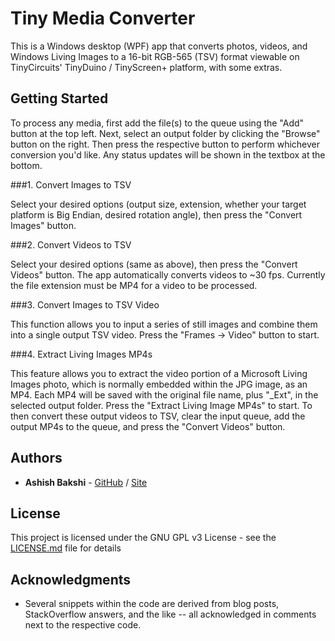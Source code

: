 # Tiny Media Converter

This is a Windows desktop (WPF) app that converts photos, videos, and Windows Living Images to a 16-bit RGB-565 (TSV) format viewable on TinyCircuits' TinyDuino / TinyScreen+ platform, with some extras.

## Getting Started

To process any media, first add the file(s) to the queue using the "Add" button at the top left. Next, select an output folder by clicking the "Browse" button on the right. Then press the respective button to perform whichever conversion you'd like. Any status updates will be shown in the textbox at the bottom.

###1. Convert Images to TSV

Select your desired options (output size, extension, whether your target platform is Big Endian, desired rotation angle), then press the "Convert Images" button.

###2. Convert Videos to TSV

Select your desired options (same as above), then press the "Convert Videos" button. The app automatically converts videos to ~30 fps. Currently the file extension must be MP4 for a video to be processed.

###3. Convert Images to TSV Video

This function allows you to input a series of still images and combine them into a single output TSV video. Press the "Frames -> Video" button to start.

###4. Extract Living Images MP4s

This feature allows you to extract the video portion of a Microsoft Living Images photo, which is normally embedded within the JPG image, as an MP4. Each MP4 will be saved with the original file name, plus "_Ext", in the selected output folder. Press the "Extract Living Image MP4s" to start. To then convert these output videos to TSV, clear the input queue, add the output MP4s to the queue, and press the "Convert Videos" button.

## Authors

* **Ashish Bakshi** - [GitHub](https://github.com/AshishMBakshi) / [Site](http://www.ashishbakshi.com)

## License

This project is licensed under the GNU GPL v3 License - see the [LICENSE.md](LICENSE.md) file for details

## Acknowledgments

* Several snippets within the code are derived from blog posts, StackOverflow answers, and the like -- all acknowledged in comments next to the respective code.
